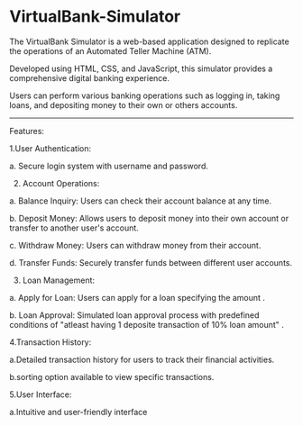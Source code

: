 # VirtualBank-Simulator
The VirtualBank Simulator is a web-based application designed to replicate the operations of an Automated Teller Machine (ATM).

Developed using HTML, CSS, and JavaScript, this simulator provides a comprehensive digital banking experience.

 Users can perform various banking operations such as logging in, taking loans, and depositing money to their own or others accounts.
 
----------------------------------------------------------------------------------------------------------------------------------------------- 
 Features:
 
 1.User Authentication: 
  
 a. Secure login system with username and password.
      
 2. Account Operations:

 a. Balance Inquiry: Users can check their account balance at any time.
 
 b. Deposit Money: Allows users to deposit money into their own account or transfer to another user's account.
    
 c. Withdraw Money: Users can withdraw money from their account.
    
 d. Transfer Funds: Securely transfer funds between different user accounts.
    
 3. Loan Management:

 a. Apply for Loan: Users can apply for a loan specifying the amount .
    
 b.  Loan Approval: Simulated loan approval process with predefined conditions of "atleast having 1 deposite transaction of 10% loan amount" .
    
 4.Transaction History:

 a.Detailed transaction history for users to track their financial activities.
    
 b.sorting option available to view specific transactions.
     
 5.User Interface:

 a.Intuitive and user-friendly interface
     
